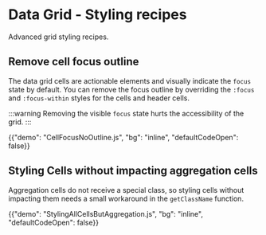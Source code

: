 # Data Grid - Styling recipes

<p class="description">Advanced grid styling recipes.</p>

## Remove cell focus outline

The data grid cells are actionable elements and visually indicate the `focus` state by default.
You can remove the focus outline by overriding the `:focus` and `:focus-within` styles for the cells and header cells.

:::warning
Removing the visible `focus` state hurts the accessibility of the grid.
:::

{{"demo": "CellFocusNoOutline.js", "bg": "inline", "defaultCodeOpen": false}}

## Styling Cells without impacting aggregation cells [<span class="plan-premium"></span>](/x/introduction/licensing/#premium-plan 'Premium plan')

Aggregation cells do not receive a special class, so styling cells without impacting them needs a small workaround in the `getClassName` function.

{{"demo": "StylingAllCellsButAggregation.js", "bg": "inline", "defaultCodeOpen": false}}
